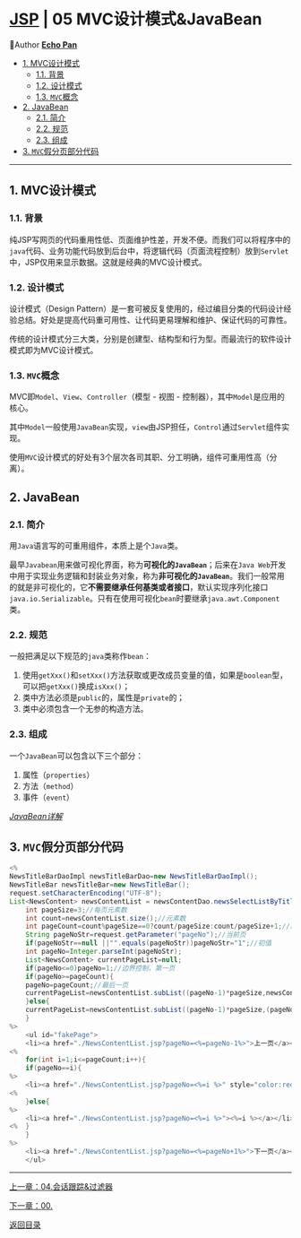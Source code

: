 # [JSP](./index.md) | 05 MVC设计模式&JavaBean<!-- omit in toc -->

🌸Author [**Echo Pan**](https://github.com/echopan)

- [1. MVC设计模式](#1-mvc设计模式)
  - [1.1. 背景](#11-背景)
  - [1.2. 设计模式](#12-设计模式)
  - [1.3. `MVC`概念](#13-mvc概念)
- [2. JavaBean](#2-javabean)
  - [2.1. 简介](#21-简介)
  - [2.2. 规范](#22-规范)
  - [2.3. 组成](#23-组成)
- [3. `MVC`假分页部分代码](#3-mvc假分页部分代码)

***

## 1. MVC设计模式

### 1.1. 背景

纯JSP写网页的代码重用性低、页面维护性差，开发不便。而我们可以将程序中的`java`代码、业务功能代码放到后台中，将逻辑代码（页面流程控制）放到`Servlet`中，JSP仅用来显示数据。这就是经典的MVC设计模式。

### 1.2. 设计模式

设计模式（Design Pattern）是一套可被反复使用的，经过编目分类的代码设计经验总结。好处是提高代码重可用性、让代码更易理解和维护、保证代码的可靠性。

传统的设计模式分三大类，分别是创建型、结构型和行为型。而最流行的软件设计模式即为MVC设计模式。

### 1.3. `MVC`概念

MVC即`Model`、`View`、`Controller`（模型 - 视图 - 控制器），其中`Model`是应用的核心。

其中`Model`一般使用`JavaBean`实现，`view`由JSP担任，`Control`通过`Servlet`组件实现。

使用`MVC`设计模式的好处有3个层次各司其职、分工明确，组件可重用性高（分离）。

## 2. JavaBean

### 2.1. 简介

用`Java`语言写的可重用组件，本质上是个`Java`类。

最早`Javabean`用来做可视化界面，称为**可视化的`JavaBean`**；后来在`Java Web`开发中用于实现业务逻辑和封装业务对象，称为**非可视化的`JavaBean`**。我们一般常用的就是非可视化的，它**不需要继承任何基类或者接口**，默认实现序列化接口`java.io.Serializable`。只有在使用可视化`bean`时要继承`java.awt.Component`类。

### 2.2. 规范

一般把满足以下规范的`java`类称作`bean`：

1. 使用`getXxx()`和`setXxx()`方法获取或更改成员变量的值，如果是`boolean`型，可以把`getXxx()`换成`isXxx()`；
2. 类中方法必须是`public`的，属性是`private`的；
3. 类中必须包含一个无参的构造方法。

### 2.3. 组成

一个`JavaBean`可以包含以下三个部分：

1. 属性（`properties`）
2. 方法（`method`）
3. 事件（`event`）

[_JavaBean详解_](https://blog.csdn.net/fuhanghang/article/details/84074561)

## 3. `MVC`假分页部分代码

```java
<%
NewsTitleBarDaoImpl newsTitleBarDao=new NewsTitleBarDaoImpl();
NewsTitleBar newsTitleBar=new NewsTitleBar();
request.setCharacterEncoding("UTF-8");
List<NewsContent> newsContentList = newsContentDao.newsSelectListByTitleName_Content_Writer(newsContent); 
    int pageSize=3;//每页元素数
    int count=newsContentList.size();//元素数
    int pageCount=count%pageSize==0?count/pageSize:count/pageSize+1;//总页数
    String pageNoStr=request.getParameter("pageNo");//当前页
    if(pageNoStr==null ||"".equals(pageNoStr))pageNoStr="1";//初值
    int pageNo=Integer.parseInt(pageNoStr);
    List<NewsContent> currentPageList=null;
    if(pageNo<=0)pageNo=1;//边界控制，第一页
    if(pageNo>=pageCount){
    pageNo=pageCount;//最后一页
    currentPageList=newsContentList.subList((pageNo-1)*pageSize,newsContentList.size());
    }else{
    currentPageList=newsContentList.subList((pageNo-1)*pageSize,(pageNo-1)*pageSize+pageSize);
    }
%>
    <ul id="fakePage">
    <li><a href="./NewsContentList.jsp?pageNo=<%=pageNo-1%>">上一页</a></li>
<%
    for(int i=1;i<=pageCount;i++){
    if(pageNo==i){
%>
    <li><a href="./NewsContentList.jsp?pageNo=<%=i %>" style="color:red;"><%=i %></a></li>
<%
    }else{
%>
    <li><a href="./NewsContentList.jsp?pageNo=<%=i %>"><%=i %></a></li>
<%  }
    }
%>
    <li><a href="./NewsContentList.jsp?pageNo=<%=pageNo+1%>">下一页</a></li>
    </ul>
```

***

[上一章：04.会话跟踪&过滤器](./04.会话跟踪&过滤器.md)  

[下一章：00.](./00.开始之前.md)  

[返回目录](./index.md)
